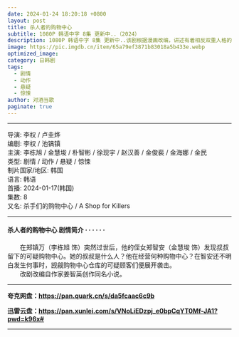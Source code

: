 ```yaml
---
date: 2024-01-24 18:20:18 +0800
layout: post
title: 杀人者的购物中心
subtitle: 1080P 韩语中字 8集 更新中..（2024）
description: 1080P 韩语中字 8集 更新中..该剧根据漫画改编，讲述有着相反双重人格的男人和喜欢他的女人，往返于清爽的爱情和歹毒的执着的奇幻古装罗曼史...
image: https://pic.imgdb.cn/item/65a79ef3871b83018a5b433e.webp
optimized_image: 
category: 日韩剧
tags:
  - 剧情
  - 动作
  - 悬疑
  - 惊悚
author: 对酒当歌
paginate: true
---
```

---

导演: 李权 / 卢圭烨  
编剧: 李权 / 池镐镇  
主演: 李栋旭 / 金慧埈 / 朴智彬 / 徐现宇 / 赵汉善 / 金俊裴 / 金海娜 / 金民  
类型: 剧情 / 动作 / 悬疑 / 惊悚  
制片国家/地区: 韩国  
语言: 韩语  
首播: 2024-01-17(韩国)  
集数: 8  
又名: 杀手们的购物中心 / A Shop for Killers  

---

#### 杀人者的购物中心 剧情简介 · · · · · ·

　　在郑镇万（李栋旭 饰）突然过世后，他的侄女郑智安（金慧埈 饰）发现叔叔留下的可疑购物中心。她的叔叔是什么人？他在经营何种购物中心？在智安还不明白发生何事时，觊觎购物中心仓库的可疑顾客们便展开袭击。  
　　改剧改编自作家姜智英创作同名小说。  

---

**夸克网盘：<https://pan.quark.cn/s/da5fcaac6c9b>**

**迅雷云盘：<https://pan.xunlei.com/s/VNoLiEDzpj_e0bpCqYT0Mf-JA1?pwd=k96x#>**

---
